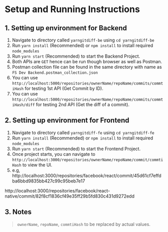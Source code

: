# Setup and Running Instructions

## 1. Setting up environment for Backend

1. Navigate to directory called `yarngitdiff-be` using `cd yarngitdiff-be`
2. Run `yarn install` (Recommended) or `npm install` to install required `node_modules`
3. Run `yarn start` (Recommended) to start the Backend Project.
4. Both APIs are `GET` hence can be run though browser as well as Postman.
5. Postman collection file can be found in the same directory with name as `FS Dev Backend.postman_collection.json`
6. You can use `http://localhost:5000/repositories/ownerName/repoName/commits/commtiHash` for testing 1st API (Get Commit by ID).
7. You can use `http://localhost:5000/repositories/ownerName/repoName/commits/commtiHash/diff` for testing 2nd API (Get the diff of a commit).

## 2. Setting up environment for Frontend

1. Navigate to directory called `yarngitdiff-fe` using `cd yarngitdiff-fe`
2. Run `yarn install` (Recommended) or `npm install` to install required `node_modules`
3. Run `yarn start` (Recommended) to start the Frontend Project.
4. Once project starts, you can navigate to `http://localhost:3000/repositories/ownerName/repoName/commit/commtiHash` to view the UI.
5. e.g, 
http://localhost:3000/repositories/facebook/react/commit/45d61cf7effdba6bbd9835bb427c99c95beb7e17

http://localhost:3000/repositories/facebook/react-native/commit/82f8cf1836cf49e35ff29b5fd830c431d9272edd


## 3. Notes
> `ownerName`, `repoName`, `commtiHash` to be replaced by actual values. 


